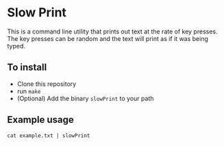 # Slow Print

This is a command line utility that prints out text at the rate of key presses. The key presses can be random and the text will print as if it was being typed.

## To install
* Clone this repository
* run `make`
* (Optional) Add the binary `slowPrint` to your path

## Example usage
`cat example.txt | slowPrint`

